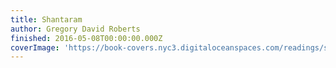 ```yaml
---
title: Shantaram
author: Gregory David Roberts
finished: 2016-05-08T00:00:00.000Z
coverImage: 'https://book-covers.nyc3.digitaloceanspaces.com/readings/shantaram-01.jpg'
---
```

